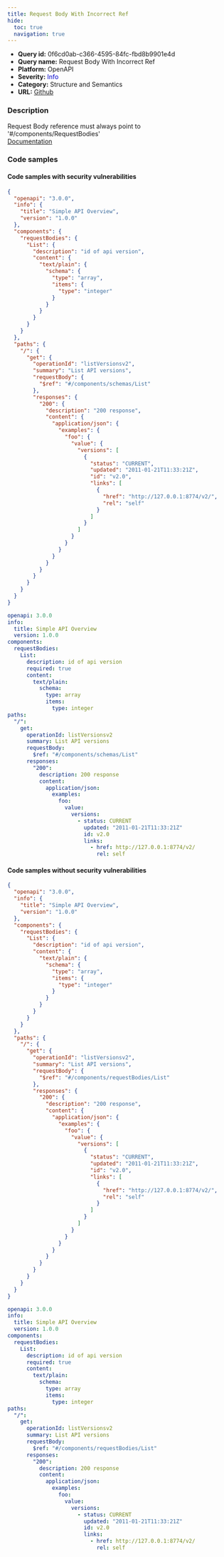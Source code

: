 ```yaml
---
title: Request Body With Incorrect Ref
hide:
  toc: true
  navigation: true
---
```


<style>
  .highlight .hll {
    background-color: #ff171742;
  }
  .md-content {
    max-width: 1100px;
    margin: 0 auto;
  }
</style>

-   **Query id:** 0f6cd0ab-c366-4595-84fc-fbd8b9901e4d
-   **Query name:** Request Body With Incorrect Ref
-   **Platform:** OpenAPI
-   **Severity:** <span style="color:#00C">Info</span>
-   **Category:** Structure and Semantics
-   **URL:** [Github](https://github.com/Checkmarx/kics/tree/master/assets/queries/openAPI/3.0/request_body_incorrect_ref)

### Description
Request Body reference must always point to '#/components/RequestBodies'<br>
[Documentation](https://swagger.io/specification/#request-body-object)

### Code samples
#### Code samples with security vulnerabilities
```json title="Postitive test num. 1 - json file" hl_lines="30"
{
  "openapi": "3.0.0",
  "info": {
    "title": "Simple API Overview",
    "version": "1.0.0"
  },
  "components": {
    "requestBodies": {
      "List": {
        "description": "id of api version",
        "content": {
          "text/plain": {
            "schema": {
              "type": "array",
              "items": {
                "type": "integer"
              }
            }
          }
        }
      }
    }
  },
  "paths": {
    "/": {
      "get": {
        "operationId": "listVersionsv2",
        "summary": "List API versions",
        "requestBody": {
          "$ref": "#/components/schemas/List"
        },
        "responses": {
          "200": {
            "description": "200 response",
            "content": {
              "application/json": {
                "examples": {
                  "foo": {
                    "value": {
                      "versions": [
                        {
                          "status": "CURRENT",
                          "updated": "2011-01-21T11:33:21Z",
                          "id": "v2.0",
                          "links": [
                            {
                              "href": "http://127.0.0.1:8774/v2/",
                              "rel": "self"
                            }
                          ]
                        }
                      ]
                    }
                  }
                }
              }
            }
          }
        }
      }
    }
  }
}

```
```yaml title="Postitive test num. 2 - yaml file" hl_lines="22"
openapi: 3.0.0
info:
  title: Simple API Overview
  version: 1.0.0
components:
  requestBodies:
    List:
      description: id of api version
      required: true
      content:
        text/plain:
          schema:
            type: array
            items:
              type: integer
paths:
  "/":
    get:
      operationId: listVersionsv2
      summary: List API versions
      requestBody:
        $ref: "#/components/schemas/List"
      responses:
        "200":
          description: 200 response
          content:
            application/json:
              examples:
                foo:
                  value:
                    versions:
                      - status: CURRENT
                        updated: "2011-01-21T11:33:21Z"
                        id: v2.0
                        links:
                          - href: http://127.0.0.1:8774/v2/
                            rel: self

```


#### Code samples without security vulnerabilities
```json title="Negative test num. 1 - json file"
{
  "openapi": "3.0.0",
  "info": {
    "title": "Simple API Overview",
    "version": "1.0.0"
  },
  "components": {
    "requestBodies": {
      "List": {
        "description": "id of api version",
        "content": {
          "text/plain": {
            "schema": {
              "type": "array",
              "items": {
                "type": "integer"
              }
            }
          }
        }
      }
    }
  },
  "paths": {
    "/": {
      "get": {
        "operationId": "listVersionsv2",
        "summary": "List API versions",
        "requestBody": {
          "$ref": "#/components/requestBodies/List"
        },
        "responses": {
          "200": {
            "description": "200 response",
            "content": {
              "application/json": {
                "examples": {
                  "foo": {
                    "value": {
                      "versions": [
                        {
                          "status": "CURRENT",
                          "updated": "2011-01-21T11:33:21Z",
                          "id": "v2.0",
                          "links": [
                            {
                              "href": "http://127.0.0.1:8774/v2/",
                              "rel": "self"
                            }
                          ]
                        }
                      ]
                    }
                  }
                }
              }
            }
          }
        }
      }
    }
  }
}

```
```yaml title="Negative test num. 2 - yaml file"
openapi: 3.0.0
info:
  title: Simple API Overview
  version: 1.0.0
components:
  requestBodies:
    List:
      description: id of api version
      required: true
      content:
        text/plain:
          schema:
            type: array
            items:
              type: integer
paths:
  "/":
    get:
      operationId: listVersionsv2
      summary: List API versions
      requestBody:
        $ref: "#/components/requestBodies/List"
      responses:
        "200":
          description: 200 response
          content:
            application/json:
              examples:
                foo:
                  value:
                    versions:
                      - status: CURRENT
                        updated: "2011-01-21T11:33:21Z"
                        id: v2.0
                        links:
                          - href: http://127.0.0.1:8774/v2/
                            rel: self

```
